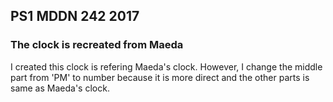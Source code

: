 ## PS1 MDDN 242 2017

### The clock is recreated from Maeda

I created this clock is refering Maeda's clock. However, I change the middle part from 'PM' to number because it is more direct and the other parts is same as Maeda's clock. 